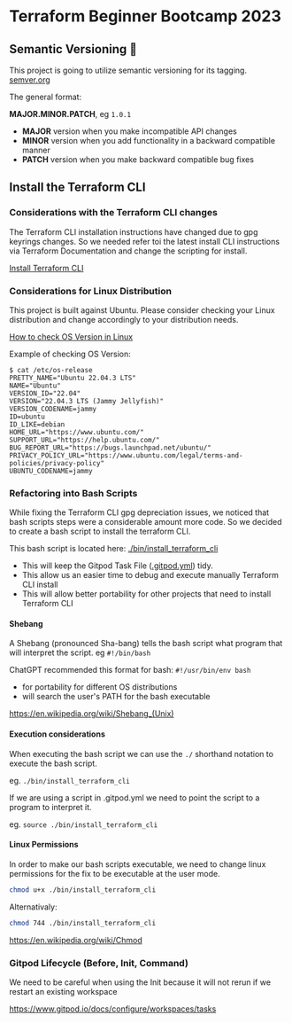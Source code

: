# Terraform Beginner Bootcamp 2023

## Semantic Versioning :mage:

This project is going to utilize semantic versioning for its tagging. 
[semver.org](https://semver.org/)

The general format: 

**MAJOR.MINOR.PATCH**, eg `1.0.1`

- **MAJOR** version when you make incompatible API changes
- **MINOR** version when you add functionality in a backward compatible manner
- **PATCH** version when you make backward compatible bug fixes

## Install the Terraform CLI

### Considerations with the Terraform CLI changes
The Terraform CLI installation instructions have changed due to gpg keyrings changes. So we needed refer toi the latest install CLI instructions via Terraform Documentation and change the scripting for install.

[Install Terraform CLI](https://developer.hashicorp.com/terraform/tutorials/aws-get-started/install-cli )

### Considerations for Linux Distribution

This project is built against Ubuntu. 
Please consider checking your Linux distribution and change accordingly to your distribution needs.

[How to check OS Version in Linux](https://www.cyberciti.biz/faq/how-to-check-os-version-in-linux-command-line/)

Example of checking OS Version:
```
$ cat /etc/os-release
PRETTY_NAME="Ubuntu 22.04.3 LTS"
NAME="Ubuntu"
VERSION_ID="22.04"
VERSION="22.04.3 LTS (Jammy Jellyfish)"
VERSION_CODENAME=jammy
ID=ubuntu
ID_LIKE=debian
HOME_URL="https://www.ubuntu.com/"
SUPPORT_URL="https://help.ubuntu.com/"
BUG_REPORT_URL="https://bugs.launchpad.net/ubuntu/"
PRIVACY_POLICY_URL="https://www.ubuntu.com/legal/terms-and-policies/privacy-policy"
UBUNTU_CODENAME=jammy
```

### Refactoring into Bash Scripts 

While fixing the Terraform CLI gpg depreciation issues, we noticed that bash scripts steps were a considerable amount more code. So we decided to create a bash script to install the terraform CLI. 

This bash script is located here: [./bin/install_terraform_cli](./bin/install_terraform_cli)

- This will keep the Gitpod Task File ([.gitpod.yml](.gitpod.yml)) tidy.
- This allow us an easier time to debug and execute manually Terraform CLI install
- This will allow better portability for other projects that need to install Terraform CLI

#### Shebang 

A Shebang (pronounced Sha-bang) tells the bash script what program that will interpret the script. eg `#!/bin/bash`

ChatGPT recommended this format for bash: `#!/usr/bin/env bash` 

- for portability for different OS distributions 
- will search the user's PATH for the bash executable

https://en.wikipedia.org/wiki/Shebang_(Unix) 

#### Execution considerations 

When executing the bash script we can use the `./` shorthand notation to execute the bash script.

eg. `./bin/install_terraform_cli`

If we are using a script in .gitpod.yml we need to point the script to a program to interpret it. 

eg. `source ./bin/install_terraform_cli`


#### Linux Permissions 

In order to make our bash scripts executable, we need to change linux permissions for the fix to be executable at the user mode. 

```sh
chmod u+x ./bin/install_terraform_cli
```

Alternativaly: 

```sh
chmod 744 ./bin/install_terraform_cli
```

https://en.wikipedia.org/wiki/Chmod

### Gitpod Lifecycle (Before, Init, Command)

We need to be careful when using the Init because it will not rerun if we restart an existing workspace

https://www.gitpod.io/docs/configure/workspaces/tasks